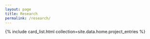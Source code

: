 ```yaml
---
layout: page
title: Research
permalink: /research/
---
```


<style>
  /* background image support for Moonwalk cards */
  .page-content .entry,
  .page-content .entries a,
  .page-content .card {
    position: relative;
    overflow: hidden;
    border-radius: 12px;
  }
  .page-content img.card-bg {
    position: absolute; inset: 0;
    width: 100%; height: 100%;
    object-fit: cover;
    opacity: .18;
    filter: grayscale(100%);
    pointer-events: none;
    z-index: 0;
  }
  .page-content .entry h3, .page-content .entry p,
  .page-content .entries a h3, .page-content .entries a p,
  .page-content .card h3, .page-content .card p {
    position: relative; z-index: 1;
  }
</style>

{% include card_list.html collection=site.data.home.project_entries %}

